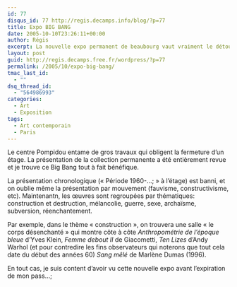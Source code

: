```yaml
---
id: 77
disqus_id: 77 http://regis.decamps.info/blog/?p=77
title: Expo BIG BANG
date: 2005-10-10T23:26:11+00:00
author: Régis
excerpt: La nouvelle expo permanent de beaubourg vaut vraiment le détour
layout: post
guid: http://regis.decamps.free.fr/wordpress/?p=77
permalink: /2005/10/expo-big-bang/
tmac_last_id:
  - ""
dsq_thread_id:
  - "564986993"
categories:
  - Art
  - Exposition
tags:
  - Art contemporain
  - Paris
---
```

Le centre Pompidou entame de gros travaux qui obligent la fermeture d’un étage. La présentation de la collection permanente a été entièrement revue et je trouve ce Big Bang tout à fait bénéfique. 

La présentation chronologique (« Période 1960-…; » à l’étage) est banni, et on oublie même la présentation par mouvement (fauvisme, constructivisme, etc). Maintenantn, les œuvres sont regroupées par thématiques: construction et destruction, mélancolie, guerre, sexe, archaïsme, subversion, réenchantement. 

Par exemple, dans le thème « construction », on trouvera une salle « le corps désenchanté » qui montre côte à côte _Anthropométrie de l’époque bleue_ d’Yves Klein, _Femme debout II_ de Giacometti, _Ten Lizes_ d’Andy Warhol (et pour contredire les fins observateurs qui noterons que tout cela date du début des années 60) _Sang mêlé_ de Marlène Dumas (1996).

En tout cas, je suis content d’avoir vu cette nouvelle expo avant l’expiration de mon pass…;
